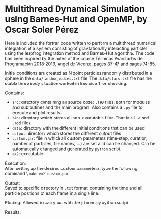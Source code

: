 # Multithread Dynamical Simulation using Barnes-Hut and OpenMP, by Oscar Soler Pérez
Here is included the fortran code written to perform a multithread numerical integration of a system consisting of gravitationally interacting particles using the leapfrog integration method and Barnes-Hut algorithm.
The code has been inspired by the notes of the course Técnicas Avanzadas de Programación 2018-2019, Ángel de Vicente, pages 37-47 and pages 74-85.


Initial conditions are created as N point particles randomly distributed in a sphere in the `data/random_bodies.txt` file. The `data/stars.txt` file has the stable three body situation worked in Exercise 1 for checking.


Contains:
- `src`: directory containing all source code: `.f90` files. Both for modules and subroutines and the main program. Also contains a `.py` file to execute and plot results.
- `bin`: directory which stores all non-executable files. That is all `.o` and `.mod` files.
- `data`: directory with the different initial conditions that can be used
- `output`: directory which stores the different output files
- `custom.par`: file in which all custom parameters (time-step, duration, number of particles, file names, ...) are set and can be changed. Can be automatically changed and generated by `python` script.
- `ex2`: executable

Execution:  
After setting up the desired custom parameters, type the following command \\
    `make`
    `ex2 custom.par`

Output:  
Saved to specific directory in `.txt` format, containing the time and all particle positions of each frame in a single line.

Plotting:
Allowed to carry out with the `ploteo.py` python script.

Results:
